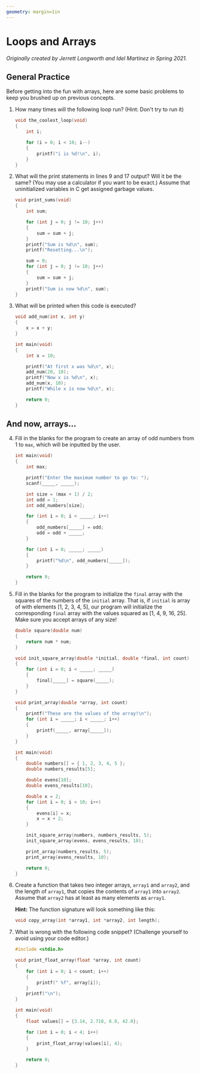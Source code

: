 ```yaml
---
geometry: margin=1in
---
```


# Loops and Arrays

*Originally created by Jerrett Longworth and Idel Martinez in Spring 2021.*

## General Practice

Before getting into the fun with arrays, here are some basic problems to keep you brushed up on previous concepts.

1. How many times will the following loop run? (Hint: Don't try to run it)

	``` c
	void the_coolest_loop(void)
	{
		int i;

		for (i = 0; i < 10; i--)
		{
			printf("i is %d!\n", i);
		}
	}
	```

2. What will the print statements in lines 9 and 17 output? Will it be the same? (You may use a calculator if you want to be exact.) Assume that uninitialized variables in C get assigned garbage values.

	``` c lineNumber
	void print_sums(void)
	{
		int sum;

		for (int j = 0; j != 10; j++)
		{
			sum = sum + j;
		}
		printf("Sum is %d\n", sum);
		printf("Resetting...\n");

		sum = 0;
		for (int j = 0; j != 10; j++)
		{
			sum = sum + j;
		}
		printf("Sum is now %d\n", sum);
	}
	```

3. What will be printed when this code is executed?

	``` c
	void add_num(int x, int y)
	{
		x = x + y;
	}

	int main(void)
	{
		int x = 10;

		printf("At first x was %d\n", x);
		add_num(20, 10);
		printf("Now x is %d\n", x);
		add_num(x, 10);
		printf("While x is now %d\n", x);

		return 0;
	}
	```

## And now, arrays...

4. Fill in the blanks for the program to create an array of odd numbers from 1 to `max`, which will be inputted by the user.

	``` c
	int main(void)
	{
		int max;
	
		printf("Enter the maximum number to go to: ");
		scanf(_____, _____);

		int size = (max + 1) / 2;
		int odd = 1;
		int odd_numbers[size];

		for (int i = 0; i < _____; i++)
		{
			odd_numbers[_____] = odd;
			odd = odd + _____;
		}

		for (int i = 0; _____; _____)
		{
			printf("%d\n", odd_numbers[_____]);
		}

		return 0;
	}
	```

5. Fill in the blanks for the program to initialize the `final` array with the squares of the numbers of the `initial` array. That is, if `initial` is array of with elements [1, 2, 3, 4, 5], our program will initialize the corresponding `final` array with the values squared as [1, 4, 9, 16, 25]. Make sure you accept arrays of any size!

	``` c
	double square(double num)
	{
		return num * num;
	}

	void init_square_array(double *initial, double *final, int count)
	{
		for (int i = 0; i < _____; _____)
		{
			final[_____] = square(_____);
		}
	}

	void print_array(double *array, int count)
	{
		printf("These are the values of the array!\n");
		for (int i = _____; i < _____; i++)
		{
			printf(_____, array[_____]);
		}
	}

	int main(void)
	{
		double numbers[] = { 1, 2, 3, 4, 5 };
		double numbers_results[5];

		double evens[10];
		double evens_results[10];

		double x = 2;
		for (int i = 0; i < 10; i++)
		{
			evens[i] = x;
			x = x + 2;
		}

		init_square_array(numbers, numbers_results, 5);
		init_square_array(evens, evens_results, 10);

		print_array(numbers_results, 5);
		print_array(evens_results, 10);

		return 0;
	}
	```

6. Create a function that takes two integer arrays, `array1` and `array2`, and the length of `array1`, that copies the contents of `array1` into `array2`. Assume that `array2` has at least as many elements as `array1`.

	**Hint:** The function signature will look something like this:

	``` c
	void copy_array(int *array1, int *array2, int length);
	```

7. What is wrong with the following code snippet? (Challenge yourself to avoid using your code editor.)

	``` c
	#include <stdio.h>

	void print_float_array(float *array, int count)
	{
		for (int i = 0; i < count; i++)
		{
			printf(" %f", array[i]);
		}
		printf("\n");
	}

	int main(void)
	{
		float values[] = {3.14, 2.718, 6.9, 42.0};

		for (int i = 0; i < 4; i++)
		{
			print_float_array(values[i], 4);
		}

		return 0;
	}
	```
